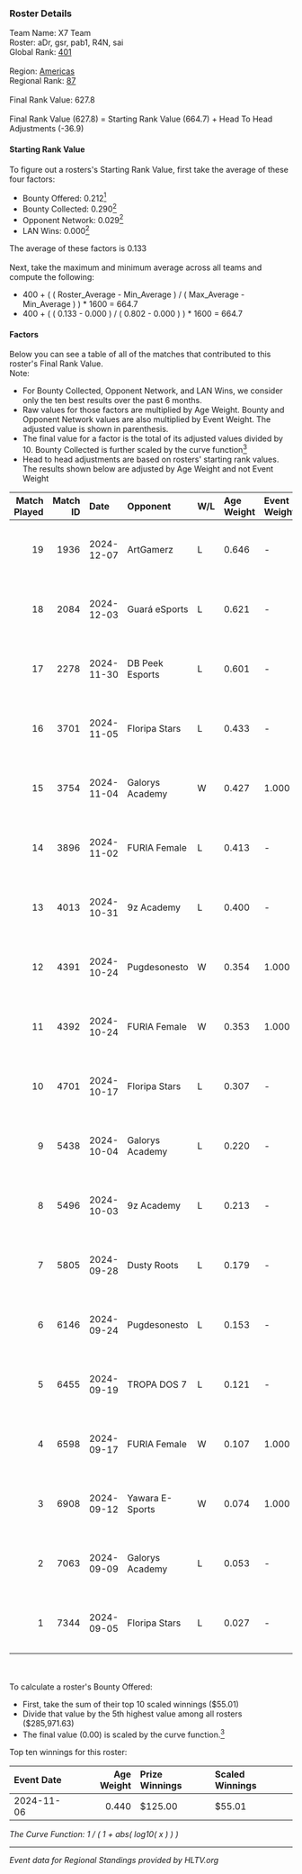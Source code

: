 ### Roster Details<br />
Team Name: X7 Team<br />
Roster: aDr, gsr, pab1, R4N, sai<br />
Global Rank: [401](../../standings_global_2025_02_28.md)<br />
<br />
Region: [Americas]( ../../standings_americas_2025_02_28.md)<br />
Regional Rank: [87]( ../../standings_americas_2025_02_28.md)<br />
<br />
Final Rank Value:  627.8<br />
<br />
Final Rank Value (627.8) = Starting Rank Value (664.7) + Head To Head Adjustments (-36.9)<br />

#### Starting Rank Value<br />
To figure out a rosters's Starting Rank Value, first take the average of these four factors:<br />
- Bounty Offered: 0.212[<sup>1</sup>](#table2)
- Bounty Collected: 0.290[<sup>2</sup>](#table1)
- Opponent Network: 0.029[<sup>2</sup>](#table1)
- LAN Wins: 0.000[<sup>2</sup>](#table1)

The average of these factors is 0.133<br />
<br />
Next, take the maximum and minimum average across all teams and compute the following:<br />
- 400 + ( ( Roster_Average - Min_Average ) / ( Max_Average - Min_Average ) ) * 1600 = 664.7
- 400 + ( ( 0.133 - 0.000 ) / ( 0.802 - 0.000 ) ) * 1600 = 664.7


#### Factors<br />
Below you can see a table of all of the matches that contributed to this roster's Final Rank Value.<br />
Note:<br />

- For Bounty Collected, Opponent Network, and LAN Wins, we consider only the ten best results over the past 6 months.
- Raw values for those factors are multiplied by Age Weight. Bounty and Opponent Network values are also multiplied by Event Weight. The adjusted value is shown in parenthesis.
- The final value for a factor is the total of its adjusted values divided by 10. Bounty Collected is further scaled by the curve function[<sup>3</sup>](#curveFunction)
- Head to head adjustments are based on rosters' starting rank values. The results shown below are adjusted by Age Weight and not Event Weight
<span id="table1"></span><br />


| Match Played | Match ID | Date       | Opponent        | W/L | Age Weight | Event Weight | Bounty Collected | Opponent Network | LAN Wins  | H2H Adj. | Roster                   |
| -: | -: | :- | :- | :- | :- | :- | :- | :- | :- | -: | :- |
|           19 |     1936 | 2024-12-07 | ArtGamerz       | L   | 0.646      | -            | -                | -                | -         |   -14.25 | aDr, gsr, pab1, R4N, sai |
|           18 |     2084 | 2024-12-03 | Guará eSports   | L   | 0.621      | -            | -                | -                | -         |   -14.05 | aDr, gsr, pab1, R4N, sai |
|           17 |     2278 | 2024-11-30 | DB Peek Esports | L   | 0.601      | -            | -                | -                | -         |    -8.92 | aDr, gsr, pab1, R4N, sai |
|           16 |     3701 | 2024-11-05 | Floripa Stars   | L   | 0.433      | -            | -                | -                | -         |    -5.29 | aDr, gsr, pab1, R4N, sai |
|           15 |     3754 | 2024-11-04 | Galorys Academy | W   | 0.427      | 1.000        | 0.001 (0.000)    | 0.171 (0.073)    | 0 (0.000) |     7.27 | aDr, gsr, pab1, R4N, sai |
|           14 |     3896 | 2024-11-02 | FURIA Female    | L   | 0.413      | -            | -                | -                | -         |    -1.28 | aDr, gsr, pab1, R4N, sai |
|           13 |     4013 | 2024-10-31 | 9z Academy      | L   | 0.400      | -            | -                | -                | -         |    -4.87 | aDr, gsr, pab1, R4N, sai |
|           12 |     4391 | 2024-10-24 | Pugdesonesto    | W   | 0.354      | 1.000        | 0.000 (0.000)    | 0.110 (0.039)    | 0 (0.000) |     6.08 | aDr, gsr, pab1, R4N, sai |
|           11 |     4392 | 2024-10-24 | FURIA Female    | W   | 0.353      | 1.000        | 0.076 (0.027)    | 0.292 (0.103)    | 0 (0.000) |    10.24 | aDr, gsr, pab1, R4N, sai |
|           10 |     4701 | 2024-10-17 | Floripa Stars   | L   | 0.307      | -            | -                | -                | -         |    -3.67 | aDr, gsr, pab1, R4N, sai |
|            9 |     5438 | 2024-10-04 | Galorys Academy | L   | 0.220      | -            | -                | -                | -         |    -2.93 | aDr, gsr, pab1, R4N, sai |
|            8 |     5496 | 2024-10-03 | 9z Academy      | L   | 0.213      | -            | -                | -                | -         |    -2.43 | aDr, gsr, pab1, R4N, sai |
|            7 |     5805 | 2024-09-28 | Dusty Roots     | L   | 0.179      | -            | -                | -                | -         |    -1.36 | aDr, gsr, pab1, R4N, sai |
|            6 |     6146 | 2024-09-24 | Pugdesonesto    | L   | 0.153      | -            | -                | -                | -         |    -2.28 | aDr, gsr, pab1, R4N, sai |
|            5 |     6455 | 2024-09-19 | TROPA DOS 7     | L   | 0.121      | -            | -                | -                | -         |    -2.69 | aDr, gsr, pab1, R4N, sai |
|            4 |     6598 | 2024-09-17 | FURIA Female    | W   | 0.107      | 1.000        | 0.076 (0.008)    | 0.292 (0.031)    | 0 (0.000) |     3.08 | aDr, gsr, pab1, R4N, sai |
|            3 |     6908 | 2024-09-12 | Yawara E-Sports | W   | 0.074      | 1.000        | 0.002 (0.000)    | 0.537 (0.040)    | 0 (0.000) |     1.58 | aDr, gsr, pab1, R4N, sai |
|            2 |     7063 | 2024-09-09 | Galorys Academy | L   | 0.053      | -            | -                | -                | -         |    -0.74 | aDr, gsr, pab1, R4N, sai |
|            1 |     7344 | 2024-09-05 | Floripa Stars   | L   | 0.027      | -            | -                | -                | -         |    -0.34 | aDr, gsr, pab1, R4N, sai |

<br />
<span id="table2"></span><br />
To calculate a roster's Bounty Offered:<br />

- First, take the sum of their top 10 scaled winnings ($55.01)
- Divide that value by the 5th highest value among all rosters ($285,971.63)
- The final value (0.00) is scaled by the curve function.[<sup>3</sup>](#curveFunction)

Top ten winnings for this roster:<br />

| Event Date | Age Weight | Prize Winnings | Scaled Winnings |
| :- | -: | :- | :- |
| 2024-11-06 |      0.440 | $125.00        | $55.01          |


<span id="curveFunction"></span>_The Curve Function: 1 / ( 1 + abs( log10( x ) ) )_<br />

---
_Event data for Regional Standings provided by HLTV.org_<br />
